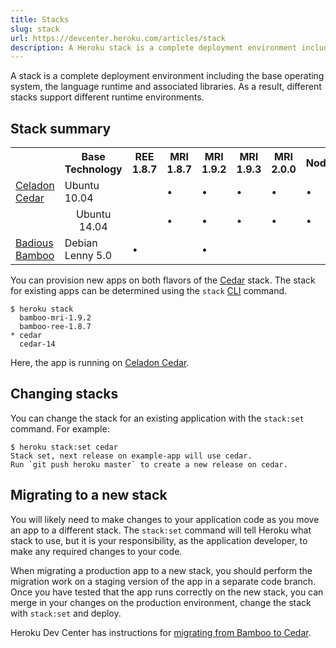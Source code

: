 ```yaml
---
title: Stacks
slug: stack
url: https://devcenter.heroku.com/articles/stack
description: A Heroku stack is a complete deployment environment including the base operating system, the language runtime and associated libraries.
---
```


A stack is a complete deployment environment including the base operating system, the language runtime and associated libraries. As a result, different stacks support different runtime environments.  

## Stack summary

<table id="stack-compare" class="compare">
  <tr>
    <th class="icon">&nbsp;</th><th class="tech">Base Technology</th><th>REE 1.8.7</th><th>MRI 1.8.7</th><th>MRI 1.9.2</th><th>MRI 1.9.3</th><th>MRI 2.0.0</th><th>Node.js</th><th>Clojure</th><th>Java</th><th>Python</th><th>Scala</th>
  </tr>
  <tr id="celadon-cedar">
    <td class="icon" rowspan="2" style="vertical-align: top;"><a href="/articles/cedar">Celadon Cedar</a></td>
    <td class="tech">Ubuntu 10.04</td>
    <td>&nbsp;</td>
    <td><span class="check">&bull;</span></td>
    <td><span class="check">&bull;</span></td>
    <td><span class="check">&bull;</span></td>
    <td><span class="check">&bull;</span></td>
    <td><span class="check">&bull;</span></td>
    <td><span class="check">&bull;</span></td>
    <td><span class="check">&bull;</span></td>
    <td><span class="check">&bull;</span></td>
    <td><span class="check">&bull;</span></td>
  </tr>
  <tr id="celadon-cedar-14">
    <td class="tech" style="text-align: center;">Ubuntu 14.04</td>
    <td>&nbsp;</td>
    <td><span class="check">&bull;</span></td>
    <td><span class="check">&bull;</span></td>
    <td><span class="check">&bull;</span></td>
    <td><span class="check">&bull;</span></td>
    <td><span class="check">&bull;</span></td>
    <td><span class="check">&bull;</span></td>
    <td>&nbsp;</td>
    <td><span class="check">&bull;</span></td>
    <td><span class="check">&bull;</span></td>
  </tr>
  <tr id="badious-bamboo">
    <td class="icon"><a href="/articles/bamboo">Badious Bamboo</a></td>
    <td class="tech">Debian Lenny 5.0</td>
    <td><span class="check">&bull;</span></td>
    <td>&nbsp;</td>
    <td><span class="check">&bull;</span></td>
    <td>&nbsp;</td>
    <td>&nbsp;</td>
    <td>&nbsp;</td>
    <td>&nbsp;</td>
    <td>&nbsp;</td>
    <td>&nbsp;</td>
    <td>&nbsp;</td>
  </tr>
</table>

You can provision new apps on both flavors of the [Cedar](cedar) stack. The stack for existing apps can be determined using the `stack` [CLI](using-the-cli) command.

```term
$ heroku stack
  bamboo-mri-1.9.2
  bamboo-ree-1.8.7
* cedar
  cedar-14
```

Here, the app is running on [Celadon Cedar](cedar).

## Changing stacks

You can change the stack for an existing application with the `stack:set` command. For example:

```term
$ heroku stack:set cedar
Stack set, next release on example-app will use cedar.
Run `git push heroku master` to create a new release on cedar.
```
## Migrating to a new stack

You will likely need to make changes to your application code as you move an app to a different stack. The `stack:set` command will tell Heroku what stack to use, but it is your responsibility, as the application developer, to make any required changes to your code.

When migrating a production app to a new stack, you should perform the migration work on a staging version of the app in a separate code branch. Once you have tested that the app runs correctly on the new stack, you can merge in your changes on the production environment, change the stack with `stack:set` and deploy.

Heroku Dev Center has instructions for [migrating from Bamboo to Cedar](cedar-migration).
